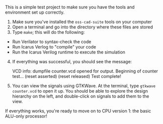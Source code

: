 This is a simple test project to make sure you have the tools and environment set up correctly.

1. Make sure you've installed the `oss-cad-suite` tools on your computer
2. Open a terminal and go into the directory where these files are stored
3. Type `make`; this will do the following:
  - Run Verilator to syntax-check the code
  - Run Icarus Verlog to "compile" your code
  - Run the Icarus Verilog runtime to execute the simulation

4. If everything was successful, you should see the message:

    VCD info: dumpfile counter.vcd opened for output.
    Beginning of counter test...
    (reset asserted)
    (reset released)
    Test complete!

5. You can view the signals using GTKWave.  At the terminal, type `gtkwave counter.vcd` to open it up.  You should be able to explore the design hierarchy on the left, and double-click on signals to add them to the view.

If everything works, you're ready to move on to CPU version 1: the basic ALU-only processor!

